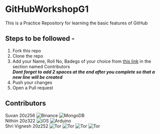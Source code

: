 # GitHubWorkshopG1
This is a Practice Repository for learning the basic features of GitHub

## Steps to be followed -
1. Fork this repo
2. Clone the repo
3. Add your Name, Roll No, Badegs of your choice from [this link](https://ileriayo.github.io/markdown-badges/) in the section named Contributors  
    ***Dont forget to add 2 spaces at the end after you complete so that a new line will be created***  
4. Push your changes
5. Open a Pull request

## Contributors

Suvan 20z256 ![Binance](https://img.shields.io/badge/Binance-FCD535?style=for-the-badge&logo=binance&logoColor=white) ![MongoDB](https://img.shields.io/badge/MongoDB-%234ea94b.svg?style=for-the-badge&logo=mongodb&logoColor=white)   
Nithiin 20z322 ![iOS](https://img.shields.io/badge/iOS-000000?style=for-the-badge&logo=ios&logoColor=white) ![Arduino](https://img.shields.io/badge/-Arduino-00979D?style=for-the-badge&logo=Arduino&logoColor=white)  
Shri Vignesh 20z252 ![Tor](https://img.shields.io/badge/Tor-7D4698?style=for-the-badge&logo=Tor-Browser&logoColor=white) ![Tor](https://img.shields.io/badge/Tor-7D4698?style=for-the-badge&logo=Tor-Browser&logoColor=white) ![Tor](https://img.shields.io/badge/Tor-7D4698?style=for-the-badge&logo=Tor-Browser&logoColor=white) ![Tor](https://img.shields.io/badge/Tor-7D4698?style=for-the-badge&logo=Tor-Browser&logoColor=white)
